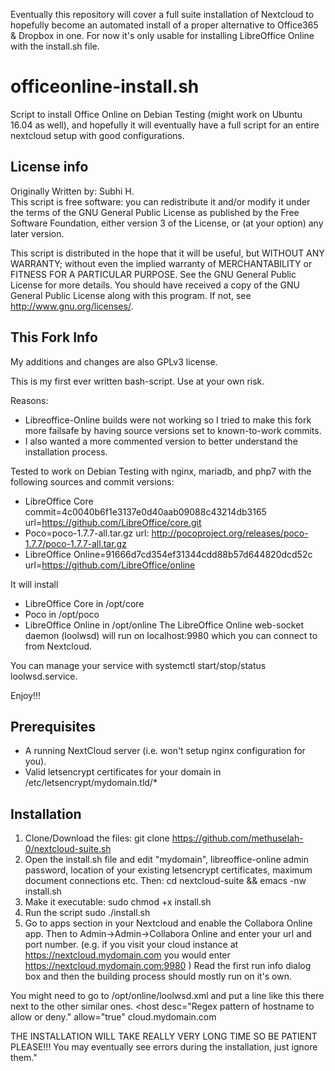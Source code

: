Eventually this repository will cover a full suite installation of Nextcloud to hopefully become an automated install of a proper alternative to Office365 & Dropbox in one. For now it's only usable for installing LibreOffice Online with the install.sh file.

# officeonline-install.sh

Script to install Office Online on Debian Testing (might work on Ubuntu 16.04 as well), and hopefully it will eventually have a full script for an entire nextcloud setup with good configurations.

## License info
Originally Written by: Subhi H.<br>
This script is free software: you can redistribute it and/or modify it under the terms of the GNU General Public License as published by the Free Software Foundation, either version 3 of the License, or (at your option) any later version.

This script is distributed in the hope that it will be useful, but WITHOUT ANY WARRANTY; without even the implied warranty of MERCHANTABILITY or FITNESS FOR A PARTICULAR PURPOSE. See the GNU General Public License for more details.
You should have received a copy of the GNU General Public License along with this program. If not, see http://www.gnu.org/licenses/.

## This Fork Info
My additions and changes are also GPLv3 license.

This is my first ever written bash-script. Use at your own risk.

Reasons:
  - Libreoffice-Online builds were not working so I tried to make this fork more failsafe by having source versions set to known-to-work commits.
  - I also wanted a more commented version to better understand the installation process.

Tested to work on Debian Testing with nginx, mariadb, and php7 with the following sources and commit versions:
  - LibreOffice Core commit=4c0040b6f1e3137e0d40aab09088c43214db3165 url=https://github.com/LibreOffice/core.git
  - Poco=poco-1.7.7-all.tar.gz url: http://pocoproject.org/releases/poco-1.7.7/poco-1.7.7-all.tar.gz
  - LibreOffice Online=91666d7cd354ef31344cdd88b57d644820dcd52c url=https://github.com/LibreOffice/online

It will install
  - LibreOffice Core in /opt/core
  - Poco in /opt/poco
  - LibreOffice Online in /opt/online
The LibreOffice Online web-socket daemon (loolwsd) will run on localhost:9980 which you can connect to from Nextcloud.

You can manage your service with systemctl start/stop/status loolwsd.service.

Enjoy!!!

## Prerequisites
  - A running NextCloud server (i.e. won't setup nginx configuration for you).
  - Valid letsencrypt certificates for your domain in /etc/letsencrypt/mydomain.tld/*

## Installation
1. Clone/Download the files:
  git clone https://github.com/methuselah-0/nextcloud-suite.sh
2. Open the install.sh file and edit "mydomain", libreoffice-online admin password, location of your existing letsencrypt certificates, maximum document connections etc. Then:
  cd nextcloud-suite && emacs -nw install.sh
5. Make it executable:
  sudo chmod +x install.sh
5. Run the script
  sudo ./install.sh
6. Go to apps section in your Nextcloud and enable the Collabora Online app. Then to Admin->Admin->Collabora Online and enter your url and port number. (e.g. if you visit your cloud instance at https://nextcloud.mydomain.com you would enter https://nextcloud.mydomain.com:9980 )
Read the first run info dialog box and then the building process should mostly run on it's own.

You might need to go to /opt/online/loolwsd.xml and put a line like this there next to the other similar ones.
<host desc="Regex pattern of hostname to allow or deny." allow="true" cloud.mydomain.com


THE INSTALLATION WILL TAKE REALLY VERY LONG TIME SO BE PATIENT PLEASE!!! You may eventually see errors during the installation, just ignore them."
